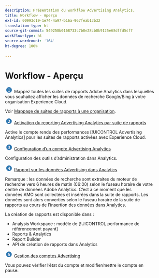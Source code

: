 ```yaml
---
description: Présentation du workflow Advertising Analytics.
title: Workflow - Aperçu
exl-id: 00993c19-1e74-4a97-b16a-967feab13b32
translation-type: ht
source-git-commit: 549258b0168733c7b0e28cb8b9125e68dffd5df7
workflow-type: ht
source-wordcount: '164'
ht-degree: 100%

---
```


# Workflow - Aperçu

![](assets/step1_icon.png) Mappez toutes les suites de rapports Adobe Analytics dans lesquelles vous souhaitez afficher les données de recherche Google/Bing à votre organisation Experience Cloud.

Voir [Mappage de suites de rapports à une organisation](https://docs.adobe.com/content/help/fr-FR/core-services/interface/about-core-services/report-suite-mapping.html).

![](assets/step2_icon.png) [Activation du reporting Advertising Analytics par suite de rapports](/help/integrate/c-advertising-analytics/c-adanalytics-workflow/aa-provision-rs.md)

Active le compte rendu des performances [!UICONTROL Advertising Analytics] pour les suites de rapports activées avec Experience Cloud.

![](assets/step3_icon.png) [Configuration d’un compte Advertising Analytics](/help/integrate/c-advertising-analytics/c-adanalytics-workflow/aa-create-ad-account.md)

Configuration des outils d’administration dans Analytics.

![](assets/step4_icon.png) [Rapport sur les données Advertising dans Analytics](/help/integrate/c-advertising-analytics/c-adanalytics-workflow/aa-report-ad-data-an.md)

Remarque : les données de recherche sont extraites du moteur de recherche vers 6 heures de matin (06:00) selon le fuseau horaire de votre centre de données Adobe Analytics. C’est à ce moment que les données AMO sont collectées et insérées dans la suite de rapports. Les données sont alors converties selon le fuseau horaire de la suite de rapports au cours de l’insertion des données dans Analytics.

La création de rapports est disponible dans :

* Analysis Workspace : modèle de [!UICONTROL performance de référencement payant]
* Reports &amp; Analytics
* Report Builder
* API de création de rapports dans Analytics

![](assets/step5_icon.png) [Gestion des comptes Advertising](/help/integrate/c-advertising-analytics/c-adanalytics-workflow/aa-manage-ad-accounts.md)

Vous pouvez vérifier l’état du compte et modifier/mettre le compte en pause.

